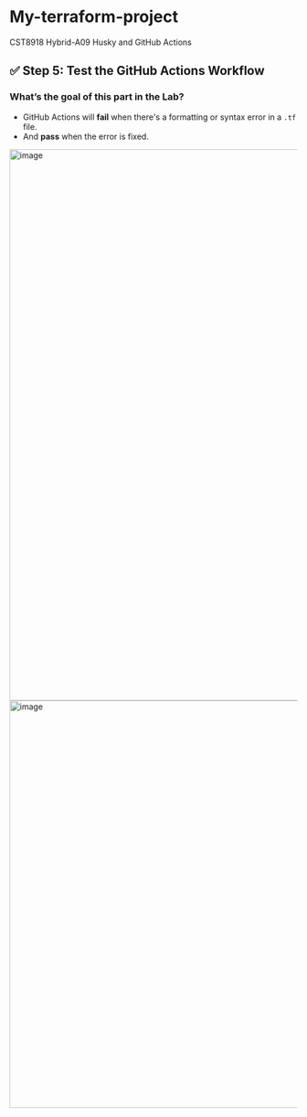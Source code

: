 # My-terraform-project
CST8918 Hybrid-A09 Husky and GitHub Actions

## ✅ Step 5: Test the GitHub Actions Workflow

### What’s the goal of this part in the Lab?

- GitHub Actions will **fail** when there's a formatting or syntax error in a `.tf` file.
- And **pass** when the error is fixed.


<img width="965" alt="image" src="https://github.com/user-attachments/assets/07d45387-161f-4d30-a5a4-255d68efad7e" />

<img width="713" alt="image" src="https://github.com/user-attachments/assets/ad6d2c27-d79a-4dfe-8180-ae5135c129ad" />


